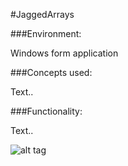 #JaggedArrays

###Environment:

Windows form application

###Concepts used:

Text..

###Functionality:

Text..


![alt tag](https://raw.github.com/andrewjhinger/JaggedArrays/master/jaggedarraysconsole.JPG)
